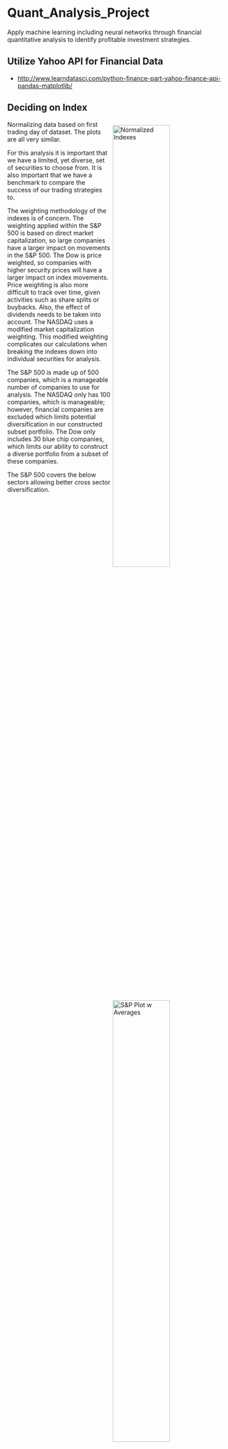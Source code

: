 # Quant_Analysis_Project  
Apply machine learning including neural networks through financial quantitative analysis to identify profitable investment strategies.  

## Utilize Yahoo API for Financial Data  
* http://www.learndatasci.com/python-finance-part-yahoo-finance-api-pandas-matplotlib/

## Deciding on Index  

<img align="right" src="/plots/saved_plots/indexed_instruments_plot.png" alt="Normalized Indexes" width=51% hspace=1% vspace=2%>   

<img align="right" src="/plots/saved_plots/^GSPC_None_plot.png" alt="S&P Plot w Averages" width=51% hspace=1% vspace=2%>  

Normalizing data based on first trading day of dataset. The plots are all very similar.

For this analysis it is important that we have a limited, yet diverse, set of securities to choose from. It is also important that we have a benchmark to compare the success of our trading strategies to.  

The weighting methodology of the indexes is of concern. The weighting applied within the S&P 500 is based on direct market capitalization, so large companies have a larger impact on movements in the S&P 500. The Dow is price weighted, so companies with higher security prices will have a larger impact on index movements. Price weighting is also more difficult to track over time, given activities such as share splits or buybacks. Also, the effect of dividends needs to be taken into account. The NASDAQ uses a modified market capitalization weighting. This modified weighting complicates our calculations when breaking the indexes down into individual securities for analysis.  

The S&P 500 is made up of 500 companies, which is a manageable number of companies to use for analysis. The NASDAQ only has 100 companies, which is manageable; however, financial companies are excluded which limits potential diversification in our constructed subset portfolio. The Dow only includes 30 blue chip companies, which limits our ability to construct a diverse portfolio from a subset of these companies.

The S&P 500 covers the below sectors allowing better cross sector diversification.

<img align="center" src="/plots/saved_plots/snp_sector_weighting.png" alt="S&P 500 Sector Weighting" width=90% hspace=1% vspace=2%>  

* http://siblisresearch.com/data/sp-500-sector-weightings/


Based on this initial analysis of three common indexes, the S&P 500 will be used as the benchmark and a portfolio will be constructed from a subset of the companies within the S&P 500.

## Analysis of a Technical Trading Strategy's Effectiveness

As a first step in developing a trading algorithm, the application of a technical trading strategy was implemented. This strategy may or may not be incorporated into the final portfolio construction and trading strategy, but it is none-the-less a good exercise. That being said, I am a bit torn about the use of technical trading strategies. I am a CFA Charterholder and trading based on technical indicators is against everything that the Efficient Market Hypothesis (EMH) teaches. It is typically assumed by fundamental analysts that developed markets are Strong-Form EMH; however, I feel this presents a conundrum.

**The strom-form EMH implies that the market is efficient, reflects all information (both public and private), future rates of return are independent of past rates of return, and security prices adjust nearly instantaneously to new information; therefore, no investor should be able to profit above the average investor even with new information.**

* The conundrum; why would you ever conduct fundamental analysis if all available information is already incorporated into a security price?
* To go beyond that; if all available information has already been incorporated into a security price, then why would you trade based on anything other than the security price (past and present)?

This is not my position, but I do feel it is important to acknowledge technical trading techniques (with a grain of salt).

<img align="right" src="/plots/saved_plots/^GSPC_None_plot.png" alt="S&P Plot w Averages" width=70% hspace=1% vspace=2%>  

In the plot of the S&P 500 index to the right, you can see plots of both a 20 day rolling average ("short avg") and 100 day rolling average ("long avg"). From looking at the plot, you can see that if you were to execute long/short trades anytime the short-term rolling average and the price of the S&P 500 move from below/above the long-term rolling average to above/below, you might be able to generate profit.

<img align="left" src="/plots/saved_plots/^GSPC_20_100_plot.png" alt="S&P Plot w 20/100" width=70% hspace=1% vspace=2%>

Let's try it! In the plot below, the green line represents the value of an investment that was made on the first trading day of 2000 in the same amount as the value of the S&P at the time. It does show some potential, but what happened in the periods 2010 through mid-2012 and early-2014 through early-2016? Well, maybe that proves technical trading strategies just don't work? Or, maybe the arbitrary use of 20 day and 100 day rolling averages doesn't work?

The use of 20 day and 100 day averages kind of makes sense. The 20 day average happens inside of a month and the 100 day average happens just outside of a quarter. By trading on these two averages, you potentially capture the effects of quarterly reports from companies being released by straddling earnings calls. This is one thought. There are however other milestones that could be straddled; though, it is difficult to say if this is a factor at all. If it is, it does make sense to look at rolling windows as long as just over one year and potentially as short as 5 days (inside of one week). Let's run this analysis and see what happens.

I have run the analysis and now have to decide whether, or not, to post this publicly. I may have just come up with a $1,000,000 strategy!!!

<img align="right" src="/plots/saved_plots/^IXIC_115_120_norm_plot.png" alt="S&P Plot w 115/120" width=70% hspace=30% vspace=2%>

The chart to the right represents an annual return of 8.22%. Or a 323% return since January 1st, 2000 --- $1.00 becomes $4.23. The top five performing long average / short average strategies and how they performed over the holding period in comparison to the index are below:

|Short_Long |Ending_Value |
|:---|---:|
|Nasdaq|1.48172545785|
|115_120|4.2331156574|
|130_210|4.04766128707|
|115_210|3.76740325499|
|115_225|3.46787428825|
|145_180|3.44359936136|

 Not bad, but is this a million dollar idea? My guess is "no". It took me not much time to find rolling averages that would perform like this. I can't imagine others have not done the same.

**“There is no such thing as a new idea. It is impossible. We simply take a lot of old ideas and put them into a sort of mental kaleidoscope. We give them a turn and they make new and curious combinations. We keep on turning and making new combinations indefinitely; but they are the same old pieces of colored glass that have been in use through all the ages.” -- Mark Twain**

Why is this not a million dollar idea --- *over-fitting*. I tested many combinations of short and long rolling averages to find the one that would perform the best. I found the one that best fit the data to maximize return. If you run this same analysis over a different time period, you arrive at significantly different outcomes.

##### Peformance of All Short/Long Avg Strategies Applied to ^IXIC:

|**L\S** |   10|   25|   40|   55|   70|   85|  100|  115|  130|  145|  160|  175|  190|  205|  220|  235|  250|  265|  280|  295|  310|  325|  340|  355|  370|  385|
|:----| :---:|:---:|:---:|:---:|:---:|:---:|:---:|:---:|:---:|:---:|:---:|:---:|:---:|:---:|:---:|:---:|:---:|:---:|:---:|:---:|:---:|:---:|:---:|:---:|:---:|:---:|
| **30**  |0.677|0.501| N/A | N/A | N/A | N/A | N/A | N/A | N/A | N/A | N/A | N/A | N/A | N/A | N/A | N/A | N/A | N/A | N/A | N/A | N/A | N/A | N/A | N/A | N/A | N/A |
| **   45**  |1.619|1.290|2.244| N/A | N/A | N/A | N/A | N/A | N/A | N/A | N/A | N/A | N/A | N/A | N/A | N/A | N/A | N/A | N/A | N/A | N/A | N/A | N/A | N/A | N/A | N/A |
| **   60** |1.950|0.611|1.879|1.557| N/A | N/A | N/A | N/A | N/A | N/A | N/A | N/A | N/A | N/A | N/A | N/A | N/A | N/A | N/A | N/A | N/A | N/A | N/A | N/A | N/A | N/A |
| **   75** |2.365|0.853|1.302|0.599|1.809| N/A | N/A | N/A | N/A | N/A | N/A | N/A | N/A | N/A | N/A | N/A | N/A | N/A | N/A | N/A | N/A | N/A | N/A | N/A | N/A | N/A |
| **   90** |1.135|0.705|1.009|1.514|1.274|0.971| N/A | N/A | N/A | N/A | N/A | N/A | N/A | N/A | N/A | N/A | N/A | N/A | N/A | N/A | N/A | N/A | N/A | N/A | N/A | N/A |
| **  105** |1.030|0.781|1.035|0.912|0.440|0.709|0.818| N/A | N/A | N/A | N/A | N/A | N/A | N/A | N/A | N/A | N/A | N/A | N/A | N/A | N/A | N/A | N/A | N/A | N/A | N/A |
| **  120** |0.372|0.669|1.365|0.904|0.463|0.971|1.670|4.233| N/A | N/A | N/A | N/A | N/A | N/A | N/A | N/A | N/A | N/A | N/A | N/A | N/A | N/A | N/A | N/A | N/A | N/A |
| **  135** |0.479|0.900|2.141|1.446|1.533|1.867|2.086|2.400|1.588| N/A | N/A | N/A | N/A | N/A | N/A | N/A | N/A | N/A | N/A | N/A | N/A | N/A | N/A | N/A | N/A | N/A |
| **  150** |0.428|0.946|1.652|1.512|1.246|1.640|2.020|1.177|1.141|0.837| N/A | N/A | N/A | N/A | N/A | N/A | N/A | N/A | N/A | N/A | N/A | N/A | N/A | N/A | N/A | N/A |
| **  165** |0.600|1.186|1.786|2.035|2.225|1.985|1.626|1.457|1.214|1.420|1.971| N/A | N/A | N/A | N/A | N/A | N/A | N/A | N/A | N/A | N/A | N/A | N/A | N/A | N/A | N/A |
| **  180** |0.557|1.028|1.412|1.628|2.245|1.981|1.481|0.788|1.993|3.444|2.597|2.000| N/A | N/A | N/A | N/A | N/A | N/A | N/A | N/A | N/A | N/A | N/A | N/A | N/A | N/A |
| **  195** |0.887|2.314|1.266|2.096|2.589|2.053|2.289|2.114|2.142|3.223|2.655|1.777|3.112| N/A | N/A | N/A | N/A | N/A | N/A | N/A | N/A | N/A | N/A | N/A | N/A | N/A |
| **  210** |1.011|1.778|1.242|1.493|1.936|2.112|3.124|3.767|4.048|2.831|2.342|1.852|1.544|1.526| N/A | N/A | N/A | N/A | N/A | N/A | N/A | N/A | N/A | N/A | N/A | N/A |
| **  225** |1.173|1.597|1.538|1.471|2.048|2.310|2.737|3.468|2.669|2.233|1.605|1.523|1.452|1.632|3.293| N/A | N/A | N/A | N/A | N/A | N/A | N/A | N/A | N/A | N/A | N/A |
| **  240** |1.465|1.714|1.103|1.369|2.305|2.661|2.279|2.553|2.301|2.320|1.236|1.399|1.917|2.603|1.473|1.165| N/A | N/A | N/A | N/A | N/A | N/A | N/A | N/A | N/A | N/A |
| **  255** |1.330|2.020|1.424|1.922|1.377|1.246|2.292|1.860|2.211|1.491|1.765|1.877|1.769|1.346|1.254|1.030|1.247| N/A | N/A | N/A | N/A | N/A | N/A | N/A | N/A | N/A |
| **  270** |1.678|1.445|1.273|1.352|1.124|1.073|1.816|2.062|1.670|1.783|1.954|1.863|1.126|1.101|1.899|1.873|1.447|1.790| N/A | N/A | N/A | N/A | N/A | N/A | N/A | N/A |
| **  285** |2.229|1.434|1.126|1.382|1.452|1.235|1.574|1.686|1.317|2.233|1.679|1.365|1.538|2.091|1.802|1.326|1.724|1.820|1.544| N/A | N/A | N/A | N/A | N/A | N/A | N/A |
| **  300** |1.984|1.260|1.376|1.654|1.267|1.324|1.276|1.376|1.379|1.589|1.483|1.376|1.206|1.877|1.328|1.884|1.648|1.856|2.252|1.892| N/A | N/A | N/A | N/A | N/A | N/A |
| **  315** |1.657|0.954|1.612|1.860|1.362|1.036|1.054|1.027|1.560|1.691|1.451|1.410|1.529|1.613|1.891|1.473|2.193|2.293|1.916|1.422|1.049| N/A | N/A | N/A | N/A | N/A |
| **  330** |1.720|1.187|1.949|1.432|1.100|1.032|1.053|0.896|1.014|1.199|1.280|1.183|2.265|2.002|1.948|2.021|1.975|1.584|1.175|1.098|0.907|0.717| N/A | N/A | N/A | N/A |
| **  345** |1.727|1.537|2.005|1.093|1.244|1.079|0.679|0.759|1.069|1.138|1.370|2.454|1.900|1.948|1.973|1.964|1.576|0.984|0.860|0.764|0.976|0.656|0.603| N/A | N/A | N/A |
| **  360** |1.648|1.601|1.998|0.899|1.143|1.631|0.870|1.236|1.232|1.041|1.832|2.023|1.840|2.496|1.887|1.869|1.033|0.886|0.771|0.967|0.680|0.697|0.630|0.634| N/A | N/A |
| **  375** |1.525|1.890|2.220|1.414|1.413|1.190|1.227|1.467|1.246|1.451|2.175|1.968|1.941|1.781|1.948|1.394|1.061|0.779|0.869|0.752|0.753|0.533|0.883|1.072|1.177| N/A |
| **  390** |1.506|1.829|2.222|1.476|1.508|1.189|1.873|1.583|1.602|1.807|1.765|1.434|1.997|1.896|1.582|1.338|0.883|0.810|0.716|0.728|0.624|0.849|0.905|1.106|0.944|1.140|

In addition, this was done for the NASDAQ, S&P500, and DOW. The NASDAQ results were picked, because they were the best. There is no guarantee that applying these rolling averages will outperform the underlying security into the future. If the behavior of the underlying security changes, it could go from profitable to generating losses. Periods of losses can be seen in the line representing the strategy. If the market were to go back to its behavior during one of these times, it could generate losses; and if long enough, it could wipe out any profits. Another characteristic worth noting is the increased volatility of the trading strategy versus the underlying security. This seems to represent the classic risk-reward trade off.

## What do we do next? Wait and see...
